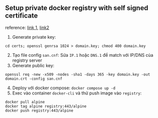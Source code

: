 ## Setup private docker registry with self signed certificate
reference: [link 1](https://forums.docker.com/t/how-to-setup-self-hosted-gitlab-with-container-registry/137245), [link2](https://www.techrepublic.com/article/how-to-deploy-self-hosted-docker-registry-self-signed-certificates/)

1. Generate private key:
```console
cd certs; openssl genrsa 1024 > domain.key; chmod 400 domain.key
```
2. Tạo file config `san.cnf`:
Sửa `IP.1` hoặc `DNS.1` để match với IP/DNS của registry server
3. Generate public key: 
```console
openssl req -new -x509 -nodes -sha1 -days 365 -key domain.key -out domain.crt -config san.cnf
```
4. Deploy với docker compose: `docker compose up -d`
5. Exec vào container `docker-cli` và thử push image vào `registry`:
```console
docker pull alpine
docker tag alpine registry:443/alpine
docker push registry:443/alpine
```